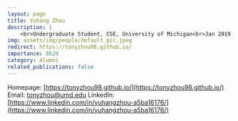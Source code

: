```yaml
---
layout: page
title: Yuhang Zhou
description: |
    <br>Undergraduate Student, CSE, University of Michigan<br>Jan 2019 -- May 2020<br><span style='color:blue'>Phd candidate, University of Maryland</span>
img: assets/img/people/default_pic.jpeg
redirect: https://tonyzhou98.github.io/
importance: 8628
category: Alumni
related_publications: false
---
```

Homepage: [https://tonyzhou98.github.io/](https://tonyzhou98.github.io/)
Email: [tonyzhou@umd.edu](mailto:tonyzhou@umd.edu)
LinkedIn: [https://www.linkedin.com/in/yuhangzhou-a5ba16176/](https://www.linkedin.com/in/yuhangzhou-a5ba16176/)
